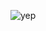 ![yep](https://user-images.githubusercontent.com/89833124/159476494-c2f518e6-ddf8-4f5e-8f42-0288de0de419.jpg)
